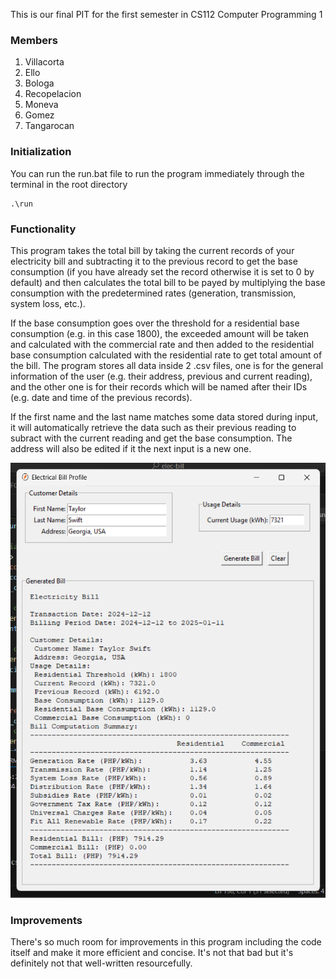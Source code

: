 This is our final PIT for the first semester in CS112 Computer Programming 1

### Members
<ol>
  <li>Villacorta</li>
  <li>Ello</li>
  <li>Bologa</li>
  <li>Recopelacion</li>
  <li>Moneva</li>
  <li>Gomez</li>
  <li>Tangarocan</li>
</ol>

### Initialization
You can run the run.bat file to run the program immediately through the terminal in the root directory
```shell
.\run
```

### Functionality
<p>
  This program takes the total bill by taking the current records of your electricity bill
and subtracting it to the previous record to get the base consumption (if you have already set the record otherwise it is set 
to 0 by default) and then calculates the total bill to be payed by multiplying the base consumption with the predetermined rates (generation, transmission, system loss, etc.). 
</p>
<p>
If the base consumption goes over the threshold for a residential base consumption (e.g. in this case 1800), the exceeded amount will be taken and calculated with the commercial rate and then added to the residential base consumption calculated with the residential rate to get total amount of the bill. The program stores all data inside 2 .csv files, one is for the general information of the user (e.g. their address, previous and current reading), and the other one is for their records which will be named after their IDs (e.g. date and time of the previous records).
</p>
<p>
If the first name and the last name matches some data stored during input, it will automatically retrieve the data such as their previous reading to subract with the current reading and get the base consumption. The address will also be edited if it the next input is a new one. 
</p>

![menu](https://github.com/jooecoodes/elec-bill/blob/master/assets/show.png?raw=true)

### Improvements
There's so much room for improvements in this program including the code itself and make it more efficient and concise. It's not that bad but it's definitely not that well-written resourcefully.